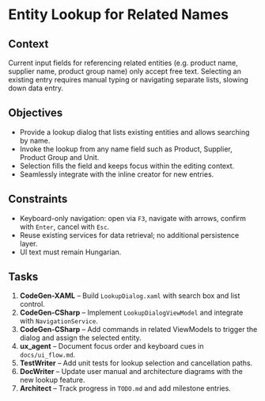 # Entity Lookup for Related Names

## Context
Current input fields for referencing related entities (e.g. product name, supplier name, product group name) only accept free text. Selecting an existing entry requires manual typing or navigating separate lists, slowing down data entry.

## Objectives
- Provide a lookup dialog that lists existing entities and allows searching by name.
- Invoke the lookup from any name field such as Product, Supplier, Product Group and Unit.
- Selection fills the field and keeps focus within the editing context.
- Seamlessly integrate with the inline creator for new entries.

## Constraints
- Keyboard-only navigation: open via `F3`, navigate with arrows, confirm with `Enter`, cancel with `Esc`.
- Reuse existing services for data retrieval; no additional persistence layer.
- UI text must remain Hungarian.

## Tasks
1. **CodeGen-XAML** – Build `LookupDialog.xaml` with search box and list control.
2. **CodeGen-CSharp** – Implement `LookupDialogViewModel` and integrate with `NavigationService`.
3. **CodeGen-CSharp** – Add commands in related ViewModels to trigger the dialog and assign the selected entity.
4. **ux_agent** – Document focus order and keyboard cues in `docs/ui_flow.md`.
5. **TestWriter** – Add unit tests for lookup selection and cancellation paths.
6. **DocWriter** – Update user manual and architecture diagrams with the new lookup feature.
7. **Architect** – Track progress in `TODO.md` and add milestone entries.
